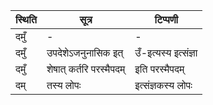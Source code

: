 | स्थिति | सूत्र | टिप्पणी |
| ----- | ------- | ------ |
| दमुँ | - | - |
| दमुँ | उपदेशेऽजनुनासिक इत् | उँ-इत्यस्य इत्संज्ञा |
| दमुँ | शेषात् कर्तरि परस्मैपदम् | इति परस्मैपदम् |
| दम् | तस्य लोपः | इत्संज्ञकस्य लोपः |
